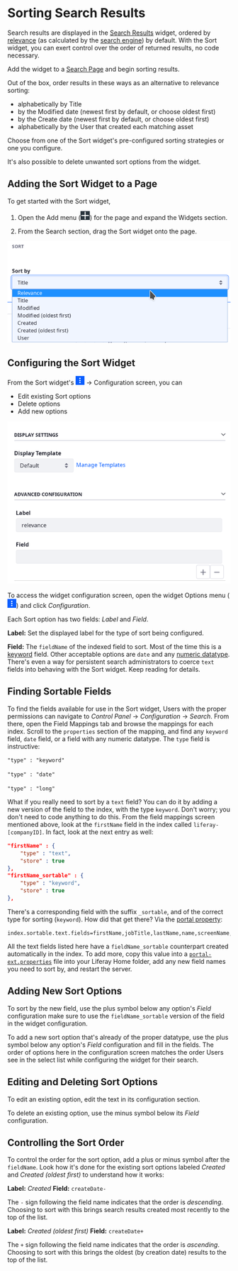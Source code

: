 # Sorting Search Results

Search results are displayed in the [Search Results](./search-results.md) widget, ordered by [relevance](./understanding-search-results.md) (as calculated by the [search engine](https://www.elastic.co/guide/en/elasticsearch/guide/master/scoring-theory.html)) by default. With the Sort widget, you can exert control over the order of returned results, no code necessary.

Add the widget to a [Search Page](../../search-pages-and-widgets/working_with_search_pages.rst) and begin sorting results.

Out of the box, order results in these ways as an alternative to relevance sorting:

- alphabetically by Title
- by the Modified date (newest first by default, or choose oldest first)
- by the Create date (newest first by default, or choose oldest first)
- alphabetically by the User that created each matching asset

Choose from one of the Sort widget's pre-configured sorting strategies or one you configure. 

It's also possible to delete unwanted sort options from the widget.

## Adding the Sort Widget to a Page

To get started with the Sort widget,

1. Open the Add menu (![Add](../../../images/icon-add-widget.png)) for the page and expand the Widgets section.

1. From the Search section, drag the Sort widget onto the page.

![Users can re-order search results with the Sort widget.](./sorting-search-results/images/01.png)

## Configuring the Sort Widget

From the Sort widget's ![App Options](../../../images/icon-app-options.png) &rarr; Configuration screen, you can

- Edit existing Sort options
- Delete options
- Add new options

![From the Sort widget's configuration, add, edit, or remove Sort options.](./sorting-search-results/images/02.png)

To access the widget configuration screen, open the widget Options menu (![Options](../../../images/icon-app-options.png)) and click _Configuration_.

Each Sort option has two fields: _Label_ and _Field_.

**Label:** Set the displayed label for the type of sort being configured.

**Field:** The `fieldName` of the indexed field to sort. Most of the time this is a [keyword](https://www.elastic.co/guide/en/elasticsearch/reference/7.x/keyword.html) field. Other acceptable options are `date` and any [numeric datatype](https://www.elastic.co/guide/en/elasticsearch/reference/7.x/number.html). There's even a way for persistent search administrators to coerce `text` fields into behaving with the Sort widget. Keep reading for details.

## Finding Sortable Fields

To find the fields available for use in the Sort widget, Users with the proper permissions can navigate to *Control Panel* &rarr; *Configuration* &rarr; *Search*.  From there, open the Field Mappings tab and browse the mappings for each index.  Scroll to the `properties` section of the mapping, and find any `keyword` field, `date` field, or a field with any numeric datatype. The `type` field is instructive:
 
    "type" : "keyword"

    "type" : "date"

    "type" : "long"

What if you really need to sort by a `text` field? You can do it by adding a new version of the field to the index, with the type `keyword`. Don't worry; you don't need to code anything to do this. From the field mappings screen mentioned above, look at the `firstName` field in the index called `liferay-[companyID]`.  In fact, look at the next entry as well:

```json
"firstName" : {
    "type" : "text",
    "store" : true
},
"firstName_sortable" : {
    "type" : "keyword",
    "store" : true
},
```

There's a corresponding field with the suffix `_sortable`, and of the correct type for sorting (`keyword`). How did that get there? Via the [portal property](https://docs.liferay.com/portal/7.3-latest/propertiesdoc/portal.properties.html#Lucene%20Search):

```properties
index.sortable.text.fields=firstName,jobTitle,lastName,name,screenName,title
```

All the text fields listed here have a `fieldName_sortable` counterpart created automatically in the index. To add more, copy this value into a [`portal-ext.properties`](./../../../installation-and-upgrades/reference/portal-properties.md) file into your Liferay Home folder, add any new field names you need to sort by, and restart the server.

## Adding New Sort Options

To sort by the new field, use the plus symbol below any option's _Field_ configuration make sure to use the `fieldName_sortable` version of the field in the widget configuration. 

To add a new sort option that's already of the proper datatype, use the plus symbol below any option's _Field_ configuration and fill in the fields. The order of options here in the configuration screen matches the order Users see in the select list while configuring the widget for their search.

## Editing and Deleting Sort Options

To edit an existing option, edit the text in its configuration section.

To delete an existing option, use the minus symbol below its _Field_ configuration.

## Controlling the Sort Order

To control the order for the sort option, add a plus or minus symbol after the `fieldName`. Look how it's done for the existing sort options labeled _Created_ and _Created (oldest first)_ to understand how it works:

**Label:** _Created_
**Field:** `createDate-`

The `-` sign following the field name indicates that the order is _descending_.  Choosing to sort with this brings search results created most recently to the top of the list.

**Label:** _Created (oldest first)_
**Field:** `createDate+`

The `+` sign following the field name indicates that the order is _ascending_.  Choosing to sort with this brings the oldest (by creation date) results to the top of the list.
